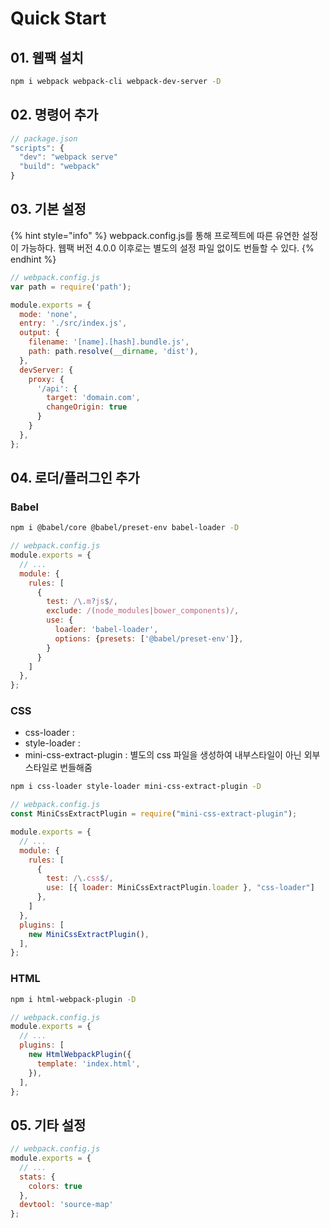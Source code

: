 # Quick Start

## 01. 웹팩 설치

```bash
npm i webpack webpack-cli webpack-dev-server -D
```

## 02. 명령어 추가

```javascript
// package.json
"scripts": {
  "dev": "webpack serve"
  "build": "webpack"
}
```

## 03. 기본 설정

{% hint style="info" %}
webpack.config.js를 통해 프로젝트에 따른 유연한 설정이 가능하다. 웹팩 버전 4.0.0 이후로는 별도의 설정 파일 없이도 번들할 수 있다.&#x20;
{% endhint %}

```javascript
// webpack.config.js
var path = require('path');

module.exports = {
  mode: 'none',
  entry: './src/index.js',
  output: {
    filename: '[name].[hash].bundle.js', 
    path: path.resolve(__dirname, 'dist'),
  },
  devServer: {
    proxy: {
      '/api': {
        target: 'domain.com',
        changeOrigin: true
      }
    }
  },
};
```

## 04. 로더/플러그인 추가

### Babel

```bash
npm i @babel/core @babel/preset-env babel-loader -D
```

```javascript
// webpack.config.js
module.exports = {
  // ...
  module: {
    rules: [
      {
        test: /\.m?js$/,
        exclude: /(node_modules|bower_components)/,
        use: {
          loader: 'babel-loader',
          options: {presets: ['@babel/preset-env']},
        }
      }
    ]
  }, 
};
```

### CSS

* css-loader :&#x20;
* style-loader :
* mini-css-extract-plugin : 별도의 css 파일을 생성하여 내부스타일이 아닌 외부스타일로 번들해줌

```bash
npm i css-loader style-loader mini-css-extract-plugin -D
```

```javascript
// webpack.config.js
const MiniCssExtractPlugin = require("mini-css-extract-plugin");

module.exports = {
  // ...
  module: {
    rules: [
      {
        test: /\.css$/,
        use: [{ loader: MiniCssExtractPlugin.loader }, "css-loader"]
      },
    ]
  }, 
  plugins: [
    new MiniCssExtractPlugin(),
  ],
};
```

### HTML

```bash
npm i html-webpack-plugin -D
```

```javascript
// webpack.config.js
module.exports = {
  // ...
  plugins: [
    new HtmlWebpackPlugin({
      template: 'index.html', 
    }),
  ],
};
```

## 05. 기타 설정

```javascript
// webpack.config.js
module.exports = {
  // ...
  stats: {
    colors: true
  },
  devtool: 'source-map'
};
```
